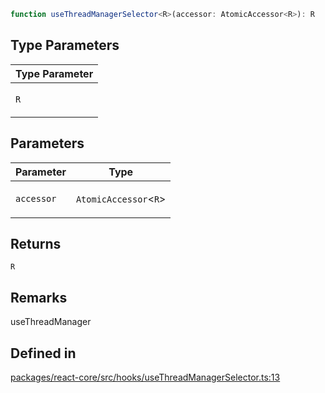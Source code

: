 ```ts
function useThreadManagerSelector<R>(accessor: AtomicAccessor<R>): R
```

## Type Parameters

<table>
<thead>
<tr>
<th>Type Parameter</th>
</tr>
</thead>
<tbody>
<tr>
<td>

`R`

</td>
</tr>
</tbody>
</table>

## Parameters

<table>
<thead>
<tr>
<th>Parameter</th>
<th>Type</th>
</tr>
</thead>
<tbody>
<tr>
<td>

`accessor`

</td>
<td>

`AtomicAccessor`\<`R`\>

</td>
</tr>
</tbody>
</table>

## Returns

`R`

## Remarks

useThreadManager

## Defined in

[packages/react-core/src/hooks/useThreadManagerSelector.ts:13](https://github.com/thesysdev/crayonai/blob/868f459d859250eef3283635b1127c3c68c35546/frontend-sdk/packages/react-core/src/hooks/useThreadManagerSelector.ts#L13)
